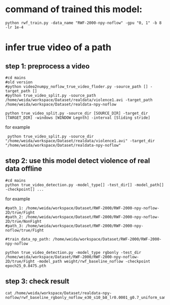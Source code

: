 # command of trained this model:

    python rwf_train.py -data_name "RWF-2000-npy-noflow" -gpu "0, 1" -b 8 -lr 1e-4

# infer true video of a path
## step 1: preprocess a video

    #cd mains
    #old version
    #python video2numpy_noflow_true_video_floder.py -source_path [] -target_path []
    #python true_video_split.py -source_path /home/weida/workspace/Dataset/realdata/violence1.avi -target_path /home/weida/workspace/Dataset/realdata-npy-noflow

    python true_video_split.py -source_dir [SOURCE_DIR] -target_dir [TARGET_DIR] -windows [WINDOW Legnth] -interval [Sliding stride]  
for example
  
     python true_video_split.py -source_dir "/home/weida/workspace/Dataset/realdata/violence1.avi" -target_dir "/home/weida/workspace/Dataset/realdata-npy-noflow"
    

## step 2: use this model detect violence of real data offline

    #cd mains
    python true_video_detection.py -model_type[] -test_dir[] -model_path[] -checkpoint[] ...
for example
    
    #path_1: /home/weida/workspace/Dataset/RWF-2000/RWF-2000-npy-noflow-2D/true/Fight
    #path_2: /home/weida/workspace/Dataset/RWF-2000/RWF-2000-npy-noflow-2D/true/NonFight
    #path_3: /home/weida/workspace/Dataset/RWF-2000/RWF-2000-npy-noflow/true/Fight
    
    #train_data_np_path: /home/weida/workspace/Dataset/RWF-2000/RWF-2000-npy-noflow

    python true_video_detection.py -model_type rgbonly -test_dir /home/weida/workspace/Dataset/RWF-2000/RWF-2000-npy-noflow-2D/true/Fight -model_path weight/rwf_baseline_noflow -checkpoint epoch25_0.8475.pth
    

## step 3: check result 

    cat /home/weida/workspace/Dataset/realdata-npy-noflow/rwf_baseline_rgbonly_noflow_e30_s10_b8_lr0.0001_g0.7_uniform_sampling64_epoch11_0.77_true_video_res.txt

